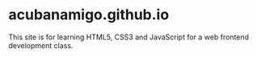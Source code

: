 # acubanamigo.github.io
This site is for learning HTML5, CSS3 and JavaScript for a web frontend development class.